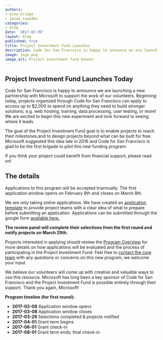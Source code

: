 ```yaml
---
authors:
- mike_bridge
- jesse_szwedko
categories:
- blog
date: '2017-02-09'
layout: blog
published: true
title: Project Investment Fund Launches
description: Code for San Francisco is happy to announce we are launching a new partnership with Microsoft to support the work of our volunteers. Beginning today, projects organized through Code for San Francisco can apply to access up to $2,000 to spend on anything they need to build stronger solutions; e.g. web hosting, training, data processing, user testing, or more! We are excited to begin this new experiment and look forward to seeing where it leads.
image: logo.png
image_alt: Project investment fund banner
---
```


## Project Investment Fund Launches Today

Code for San Francisco is happy to announce we are launching a new partnership with Microsoft to support the work of our volunteers. Beginning today, projects organized through Code for San Francisco can apply to access up to $2,000 to spend on anything they need to build stronger solutions; e.g. web hosting, training, data processing, user testing, or more! We are excited to begin this new experiment and look forward to seeing where it leads.

The goal of the Project Investment Fund goal is to enable projects to reach their milestones,and to design projects beyond what can be built for free. Microsoft suggested this idea late in 2016 and Code for San Francisco is glad to be the first brigade to pilot this new funding program. 

If you think your project could benefit from financial support, please read on!

## The details
Applications to this program will be accepted triannually. The first application window opens on February 8th and closes on March 8th.

We are only taking online applications. We have created an [application template](https://docs.google.com/document/d/1HLT9ytbFtmnw6UAk2j0JI5vgmIY3_m2o88bsgcpnlbo/edit) to provide project teams with a clear idea of what to prepare before submitting an application. Applications can be submitted through the google form [available here.](https://docs.google.com/forms/d/e/1FAIpQLSd_TMVKYkSH4X0kssx-9_VnOkuUgH-wwdYwCoKLSTeCiOzx3w/viewform?c=0&w=1)

**The review panel will complete their selections from the first round and notify projects on March 29th.**

Projects interested in applying should review the [Program Overview](https://docs.google.com/document/d/1C2kpmXhWzd_4kauy3sZhCWKBtHHKfv4fTHICjgMIMjc/edit#heading=h.6qz9rr99awes) for more details on how applications will be evaluated and the process of participating in the Project Investment Fund. Feel free to [contact the core team](mail-to:coreteam@codeforsanfrancisco.org) with any questions or concerns on this new program; we welcome your input.

We believe our volunteers will come up with creative and valuable ways to use this resource. Microsoft has long been a key sponsor of Code for San Francisco and the Project Investment Fund is possible entirely through their support. Thank you again, Microsoft! 

**Program timeline (for first round):**

- **2017-02-08** Application window opens
- **2017-03-08** Application window closes
- **2017-03-29** Selections completed & projects notified
- **2017-04-01** Grant term begins
- **2017-06-01** Grant check-in
- **2017-08-01** Grant term ends; final check-in
